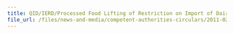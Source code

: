 ```yaml
---
title: QID/IERD/Processed Food Lifting of Restriction on Import of Dairy Products from Japan 
file_url: /files/news-and-media/competent-authorities-circulars/2011-02-21-CA.pdf
---
```

